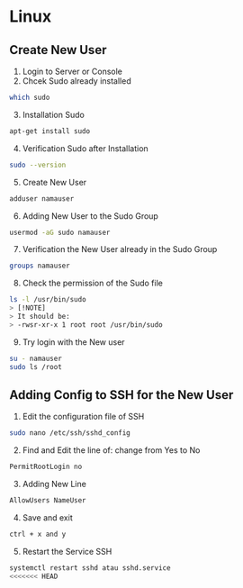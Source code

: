# Linux

## Create New User

1. Login to Server or Console
2. Chcek Sudo already installed

```bash
which sudo
```

3. Installation Sudo

```bash
apt-get install sudo
```

4. Verification Sudo after Installation

```bash
sudo --version
```

5. Create New User

```bash
adduser namauser
```

6. Adding New User to the Sudo Group

```bash
usermod -aG sudo namauser
```

7. Verification the New User already in the Sudo Group

```bash
groups namauser
```

8. Check the permission of the Sudo file

```bash
ls -l /usr/bin/sudo
> [!NOTE]
> It should be:
> -rwsr-xr-x 1 root root /usr/bin/sudo
```

9. Try login with the New user

```bash
su - namauser
sudo ls /root
```

## Adding Config to SSH for the New User

1. Edit the configuration file of SSH

```bash
sudo nano /etc/ssh/sshd_config
```

2. Find and Edit the line of: change from Yes to No

```bash
PermitRootLogin no
```

3. Adding New Line

```bash
AllowUsers NameUser
```

4. Save and exit

```bash
ctrl + x and y
```

5. Restart the Service SSH

```bash
systemctl restart sshd atau sshd.service
<<<<<<< HEAD
```
